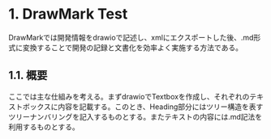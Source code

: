 # 1. DrawMark Test

DrawMarkでは開発情報をdrawioで記述し、xmlにエクスポートした後、.md形式に変換することで開発の記録と文書化を効率よく実施する方法である。

## 1.1. 概要

ここでは主な仕組みを考える。まずdrawioでTextboxを作成し、それぞれのテキストボックスに内容を記載する。このとき、Heading部分にはツリー構造を表すツリーナンバリングを記入するものとする。またテキストの内容には.md記法を利用するものとする。